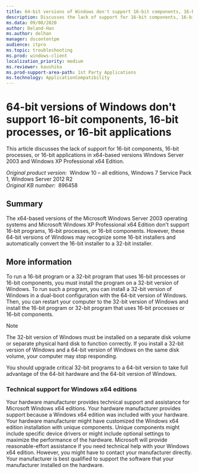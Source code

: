 ```yaml
---
title: 64-bit versions of Windows don't support 16-bit components, 16-bit processes, or 16-bit applications
description: Discusses the lack of support for 16-bit components, 16-bit processes, or 16-bit applications in x64-based versions Windows Server 2003 and Windows XP Professional x64 Edition.
ms.data: 09/08/2020
author: Deland-Han
ms.author: delhan
manager: dscontentpm
audience: itpro
ms.topic: troubleshooting
ms.prod: windows-client
localization_priority: medium
ms.reviewer: kaushika
ms.prod-support-area-path: 1st Party Applications
ms.technology: ApplicationCompatibility
---
```

# 64-bit versions of Windows don't support 16-bit components, 16-bit processes, or 16-bit applications

This article discusses the lack of support for 16-bit components, 16-bit processes, or 16-bit applications in x64-based versions Windows Server 2003 and Windows XP Professional x64 Edition.

_Original product version:_ &nbsp;Window 10 – all editions, Windows 7 Service Pack 1, Windows Server 2012 R2  
_Original KB number:_ &nbsp;896458

## Summary

The x64-based versions of the Microsoft Windows Server 2003 operating systems and Microsoft Windows XP Professional x64 Edition don't support 16-bit programs, 16-bit processes, or 16-bit components. However, these 64-bit versions of Windows may recognize some 16-bit installers and automatically convert the 16-bit installer to a 32-bit installer.

## More information

To run a 16-bit program or a 32-bit program that uses 16-bit processes or 16-bit components, you must install the program on a 32-bit version of Windows. To run such a program, you can install a 32-bit version of Windows in a dual-boot configuration with the 64-bit version of Windows. Then, you can restart your computer to the 32-bit version of Windows and install the 16-bit program or 32-bit program that uses 16-bit processes or 16-bit components.

> [!NOTE]
> The 32-bit version of Windows must be installed on a separate disk volume or separate physical hard disk to function correctly. If you install a 32-bit version of Windows and a 64-bit version of Windows on the same disk volume, your computer may stop responding.
>
> You should upgrade critical 32-bit programs to a 64-bit version to take full advantage of the 64-bit hardware and the 64-bit version of Windows.

### Technical support for Windows x64 editions

Your hardware manufacturer provides technical support and assistance for Microsoft Windows x64 editions. Your hardware manufacturer provides support because a Windows x64 edition was included with your hardware. Your hardware manufacturer might have customized the Windows x64 edition installation with unique components. Unique components might include specific device drivers or might include optional settings to maximize the performance of the hardware. Microsoft will provide reasonable-effort assistance if you need technical help with your Windows x64 edition. However, you might have to contact your manufacturer directly. Your manufacturer is best qualified to support the software that your manufacturer installed on the hardware.

